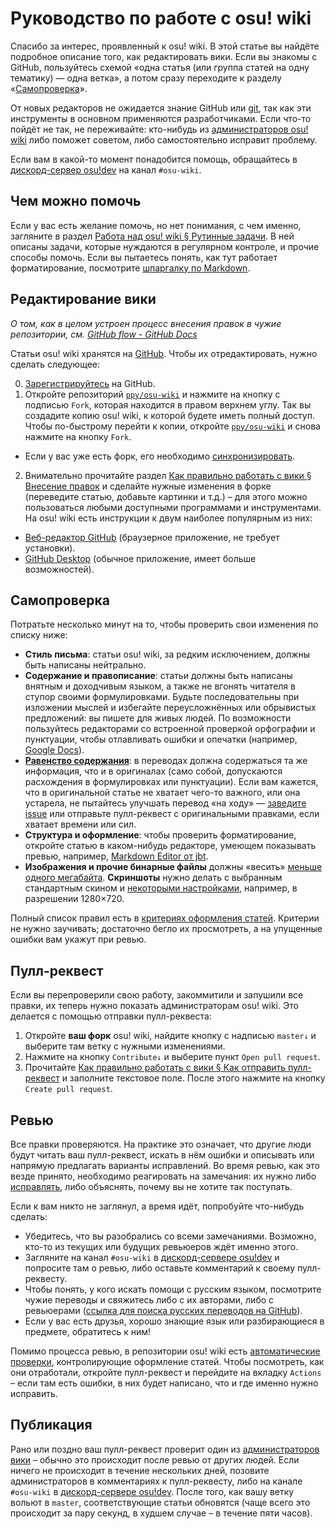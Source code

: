 # Руководство по работе с osu! wiki

Спасибо за интерес, проявленный к osu! wiki. В этой статье вы найдёте подробное описание того, как редактировать вики. Если вы знакомы с GitHub, пользуйтесь схемой «одна статья (или группа статей на одну тематику) — одна ветка», а потом сразу переходите к разделу «[Самопроверка](#самопроверка)».

От новых редакторов не ожидается знание GitHub или [git](https://git-scm.com/), так как эти инструменты в основном применяются разработчиками. Если что-то пойдёт не так, не переживайте: кто-нибудь из [администраторов osu! wiki](/wiki/osu!_wiki/Maintenance/List_of_maintainers) либо поможет советом, либо самостоятельно исправит проблему.

Если вам в какой-то момент понадобится помощь, обращайтесь в [дискорд-сервер osu!dev](https://discord.gg/ppy) на канал `#osu-wiki`.

## Чем можно помочь

Если у вас есть желание помочь, но нет понимания, с чем именно, загляните в раздел [Работа над osu! wiki § Рутинные задачи](/wiki/osu!_wiki/Maintenance#routines). В ней описаны задачи, которые нуждаются в регулярном контроле, и прочие способы помочь. Если вы пытаетесь понять, как тут работает форматирование, посмотрите [шпаргалку по Markdown](https://github.com/adam-p/markdown-here/wiki/Markdown-Cheatsheet).

## Редактирование вики

*О том, как в целом устроен процесс внесения правок в чужие репозитории, см. [GitHub flow - GitHub Docs](https://docs.github.com/en/get-started/quickstart/github-flow)*

Статьи osu! wiki хранятся на [GitHub][osu_wiki]. Чтобы их отредактировать, нужно сделать следующее:

0. [Зарегистрируйтесь](https://github.com/signup) на GitHub.
1. Откройте репозиторий [`ppy/osu-wiki`][osu_wiki] и нажмите на кнопку с подписью `Fork`, которая находится в правом верхнем углу. Так вы создадите копию osu! wiki, к которой будете иметь полный доступ. Чтобы по-быстрому перейти к копии, откройте [`ppy/osu-wiki`][osu_wiki] и снова нажмите на кнопку `Fork`.

  - Если у вас уже есть форк, его необходимо [синхронизировать](/wiki/osu!_wiki/Contribution_guide/Best_practices#как-синхронизировать-форк).

2. Внимательно прочитайте раздел [Как правильно работать с вики § Внесение правок](/wiki/osu!_wiki/Contribution_guide/Best_practices#внесение-правок) и сделайте нужные изменения в форке (переведите статью, добавьте картинки и т.д.) – для этого можно пользоваться любыми доступными программами и инструментами. На osu! wiki есть инструкции к двум наиболее популярным из них:

  - [Веб-редактор GitHub](/wiki/osu!_wiki/Contribution_guide/GitHub_web-based_editor) (браузерное приложение, не требует установки).
  - [GitHub Desktop](/wiki/osu!_wiki/Contribution_guide/GitHub_Desktop) (обычное приложение, имеет больше возможностей).

## Самопроверка

Потратьте несколько минут на то, чтобы проверить свои изменения по списку ниже:

- **Стиль письма**: статьи osu! wiki, за редким исключением, должны быть написаны нейтрально.
- **Содержание и правописание**: статьи должны быть написаны внятным и доходчивым языком, а также не вгонять читателя в ступор своими формулировками. Будьте последовательны при изложении мыслей и избегайте переусложнённых или обрывистых предложений: вы пишете для живых людей. По возможности пользуйтесь редакторами со встроенной проверкой орфографии и пунктуации, чтобы отлавливать ошибки и опечатки (например, [Google Docs](https://docs.google.com)).
- **[Равенство содержания](/wiki/Article_styling_criteria/Writing#равенство-содержания)**: в переводах должна содержаться та же информация, что и в оригиналах (само собой, допускаются расхождения в формулировках или пунктуации). Если вам кажется, что в оригинальной статье не хватает чего-то важного, или она устарела, не пытайтесь улучшать перевод «на ходу» — [заведите issue](https://github.com/ppy/osu-wiki/issues/new) или отправьте пулл-реквест с оригинальными правками, если хватает времени или сил.
- **Структура и оформление**: чтобы проверить форматирование, откройте статью в каком-нибудь редакторе, умеющем показывать превью, например, [Markdown Editor от jbt](https://jbt.github.io/markdown-editor/).
- **Изображения и прочие бинарные файлы** должны «весить» [меньше одного мегабайта](/wiki/Article_styling_criteria/Formatting#размер-файла). **Скриншоты** нужно делать с выбранным стандартным скином и [некоторыми настройками](/wiki/Article_styling_criteria/Formatting#скриншоты-игрового-процесса), например, в разрешении 1280×720.

Полный список правил есть в [критериях оформления статей](/wiki/Article_styling_criteria). Критерии не нужно заучивать; достаточно бегло их просмотреть, а на упущенные ошибки вам укажут при ревью.

## Пулл-реквест

Если вы перепроверили свою работу, закоммитили и запушили все правки, их теперь нужно показать администраторам osu! wiki. Это делается с помощью отправки пулл-реквеста:

1. Откройте **ваш форк** osu! wiki, найдите кнопку с надписью `master↓` и выберите там ветку с нужными изменениями.
2. Нажмите на кнопку `Contribute↓` и выберите пункт `Open pull request`.
3. Прочитайте [Как правильно работать с вики § Как отправить пулл-реквест](/wiki/osu!_wiki/Contribution_guide/Best_practices#как-отправить-пулл-реквест) и заполните текстовое поле. После этого нажмите на кнопку `Create pull request`.

## Ревью

Все правки проверяются. На практике это означает, что другие люди будут читать ваш пулл-реквест, искать в нём ошибки и описывать или напрямую предлагать варианты исправлений. Во время ревью, как это везде принято, необходимо реагировать на замечания: их нужно либо [исправлять](/wiki/osu!_wiki/Contribution_guide/Best_practices#как-применять-ревью), либо объяснять, почему вы не хотите так поступать.

Если к вам никто не заглянул, а время идёт, попробуйте что-нибудь сделать:

- Убедитесь, что вы разобрались со всеми замечаниями. Возможно, кто-то из текущих или будущих ревьюеров ждёт именно этого.
- Загляните на канал `#osu-wiki` в [дискорд-сервере osu!dev](/wiki/Community/osu!dev_Discord_server) и попросите там о ревью, либо оставьте комментарий к своему пулл-реквесту.
- Чтобы понять, у кого искать помощи с русским языком, посмотрите чужие переводы и свяжитесь либо с их авторами, либо с ревьюерами ([ссылка для поиска русских переводов на GitHub](https://github.com/ppy/osu-wiki/pulls?q=is%3Apr+is%3Amerged+%5BRU%5D)).
- Если у вас есть друзья, хорошо знающие язык или разбирающиеся в предмете, обратитесь к ним!

Помимо процесса ревью, в репозитории osu! wiki есть [автоматические проверки](/wiki/osu!_wiki/Maintenance#ci-checks), контролирующие оформление статей. Чтобы посмотреть, как они отработали, откройте пулл-реквест и перейдите на вкладку `Actions` – если там есть ошибки, в них будет написано, что и где именно нужно исправить.

## Публикация

Рано или поздно ваш пулл-реквест проверит один из [администраторов вики](/wiki/osu!_wiki/Maintenance/List_of_maintainers) – обычно это происходит после ревью от других людей. Если ничего не происходит в течение нескольких дней, позовите администраторов в комментариях к пулл-реквесту, либо на канале `#osu-wiki` в [дискорд-сервере osu!dev](/wiki/Community/osu!dev_Discord_server). После того, как вашу ветку вольют в `master`, соответствующие статьи обновятся (чаще всего это происходит за пару секунд, в худшем случае – в течение пяти часов).

[osu_wiki]: https://github.com/ppy/osu-wiki
